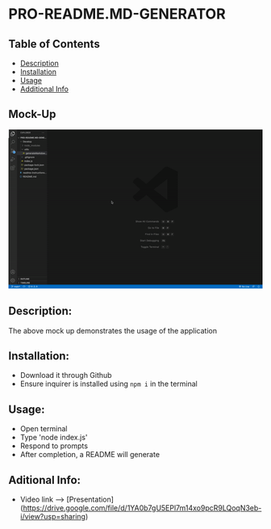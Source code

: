 # PRO-README.MD-GENERATOR

  ## Table of Contents 
  - [Description](#description)
  - [Installation](#installation)
  - [Usage](#usage)
  - [Additional Info](#additional-info)

  ## Mock-Up
  ![Professional Readme Generator Demo](./Develop/mockup/demo.gif)

  ## Description:
  The above mock up demonstrates the usage of the application

  ## Installation:
  - Download it through Github
  - Ensure inquirer is installed using `npm i` in the terminal

  ## Usage:
  - Open terminal
  - Type 'node index.js'
  - Respond to prompts
  - After completion, a README will generate

  ## Aditional Info:
  - Video link --> [Presentation] (https://drive.google.com/file/d/1YA0b7gU5EPl7m14xo9pcR9LQoqN3eb-i/view?usp=sharing)
